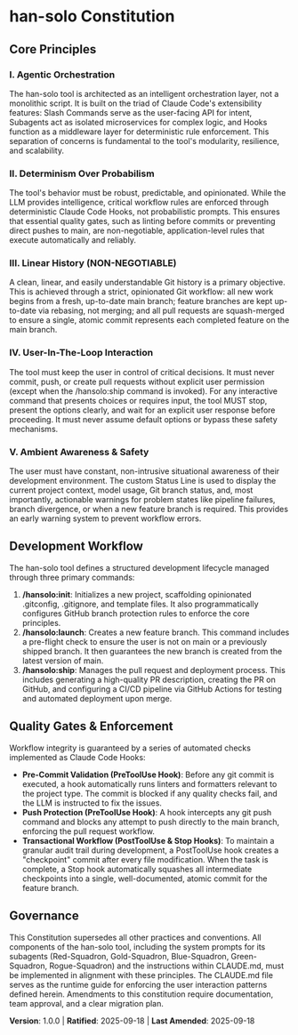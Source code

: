 # **han-solo Constitution**

## **Core Principles**

### **I. Agentic Orchestration**

The han-solo tool is architected as an intelligent orchestration layer, not a monolithic script. It is built on the triad of Claude Code's extensibility features: Slash Commands serve as the user-facing API for intent, Subagents act as isolated microservices for complex logic, and Hooks function as a middleware layer for deterministic rule enforcement. This separation of concerns is fundamental to the tool's modularity, resilience, and scalability.

### **II. Determinism Over Probabilism**

The tool's behavior must be robust, predictable, and opinionated. While the LLM provides intelligence, critical workflow rules are enforced through deterministic Claude Code Hooks, not probabilistic prompts. This ensures that essential quality gates, such as linting before commits or preventing direct pushes to main, are non-negotiable, application-level rules that execute automatically and reliably.

### **III. Linear History (NON-NEGOTIABLE)**

A clean, linear, and easily understandable Git history is a primary objective. This is achieved through a strict, opinionated Git workflow: all new work begins from a fresh, up-to-date main branch; feature branches are kept up-to-date via rebasing, not merging; and all pull requests are squash-merged to ensure a single, atomic commit represents each completed feature on the main branch.

### **IV. User-In-The-Loop Interaction**

The tool must keep the user in control of critical decisions. It must never commit, push, or create pull requests without explicit user permission (except when the /hansolo:ship command is invoked). For any interactive command that presents choices or requires input, the tool MUST stop, present the options clearly, and wait for an explicit user response before proceeding. It must never assume default options or bypass these safety mechanisms.

### **V. Ambient Awareness & Safety**

The user must have constant, non-intrusive situational awareness of their development environment. The custom Status Line is used to display the current project context, model usage, Git branch status, and, most importantly, actionable warnings for problem states like pipeline failures, branch divergence, or when a new feature branch is required. This provides an early warning system to prevent workflow errors.

## **Development Workflow**

The han-solo tool defines a structured development lifecycle managed through three primary commands:

1. **/hansolo:init**: Initializes a new project, scaffolding opinionated .gitconfig, .gitignore, and template files. It also programmatically configures GitHub branch protection rules to enforce the core principles.  
2. **/hansolo:launch**: Creates a new feature branch. This command includes a pre-flight check to ensure the user is not on main or a previously shipped branch. It then guarantees the new branch is created from the latest version of main.  
3. **/hansolo:ship**: Manages the pull request and deployment process. This includes generating a high-quality PR description, creating the PR on GitHub, and configuring a CI/CD pipeline via GitHub Actions for testing and automated deployment upon merge.

## **Quality Gates & Enforcement**

Workflow integrity is guaranteed by a series of automated checks implemented as Claude Code Hooks:

* **Pre-Commit Validation (PreToolUse Hook)**: Before any git commit is executed, a hook automatically runs linters and formatters relevant to the project type. The commit is blocked if any quality checks fail, and the LLM is instructed to fix the issues.  
* **Push Protection (PreToolUse Hook)**: A hook intercepts any git push command and blocks any attempt to push directly to the main branch, enforcing the pull request workflow.  
* **Transactional Workflow (PostToolUse & Stop Hooks)**: To maintain a granular audit trail during development, a PostToolUse hook creates a "checkpoint" commit after every file modification. When the task is complete, a Stop hook automatically squashes all intermediate checkpoints into a single, well-documented, atomic commit for the feature branch.

## **Governance**

This Constitution supersedes all other practices and conventions. All components of the han-solo tool, including the system prompts for its subagents (Red-Squadron, Gold-Squadron, Blue-Squadron, Green-Squadron, Rogue-Squadron) and the instructions within CLAUDE.md, must be implemented in alignment with these principles. The CLAUDE.md file serves as the runtime guide for enforcing the user interaction patterns defined herein. Amendments to this constitution require documentation, team approval, and a clear migration plan.

**Version**: 1.0.0 | **Ratified**: 2025-09-18 | **Last Amended**: 2025-09-18